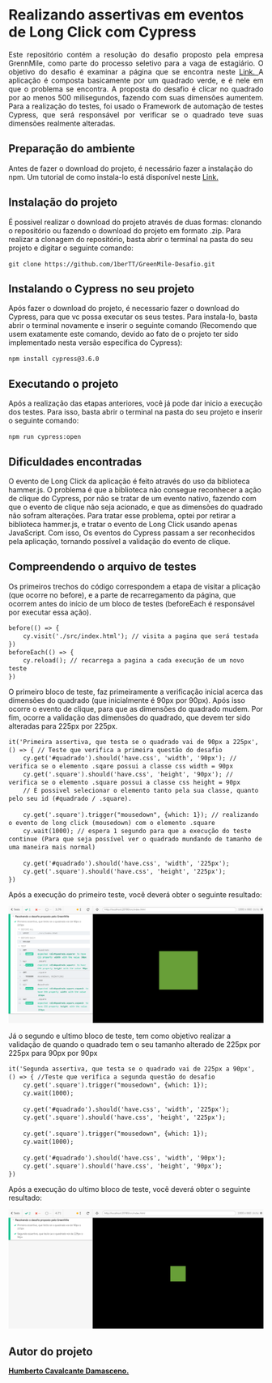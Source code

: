 <h1 align="left"> Realizando assertivas em eventos de Long Click com Cypress </h1>

<p align="justify"> 
  Este repositório contém a resolução do desafio proposto pela empresa GrennMile, como parte do processo seletivo para a vaga de estagiário. O objetivo do desafio é examinar a página que se encontra neste <a href="https://codepen.io/choskim/pen/RLYebL"> Link. </a> A aplicação é composta basicamente por um quadrado verde, e é nele em que o problema se encontra. A proposta do desafio é clicar no quadrado por ao menos 500 milisegundos, fazendo com suas dimensões aumentem. Para a realização do testes, foi usado o Framework de automação de testes Cypress, que será responsável por verificar se o quadrado teve suas dimensões realmente alteradas.
</p>

<h2 align="left"> Preparação do ambiente </h2>

<p>
  Antes de fazer o download do projeto, é necessário fazer a instalação do npm. Um tutorial de como instala-lo está disponível neste <a href="https://www.devmedia.com.br/como-instalar-o-node-js-npm-e-o-react-no-windows/40329"> Link. </a>
</p>

<h2 align="left"> Instalação do projeto </h2>

<p>
  É possivel realizar o download do projeto através de duas formas: clonando o repositório ou fazendo o download do projeto em formato .zip. Para realizar a clonagem do repositório, basta abrir o terminal na pasta do seu projeto e digitar o seguinte comando:
</p>

` git clone https://github.com/1berTT/GreenMile-Desafio.git `

<h2 align="left"> Instalando o Cypress no seu projeto </h2>
<p>
  Após fazer o download do projeto, é necessario fazer o download do Cypress, para que vc possa executar os seus testes. Para instala-lo, basta abrir o terminal novamente e inserir o seguinte comando (Recomendo que usem exatamente este comando, devido ao fato de o projeto ter sido implementado nesta versão específica do Cypress):
</p>

` npm install cypress@3.6.0 `

<h2 align="left"> Executando o projeto </h2>
<p>
  Após a realização das etapas anteriores, você já pode dar inicio a execução dos testes. Para isso, basta abrir o terminal na pasta do seu projeto e inserir o seguinte comando:
</p>

` npm run cypress:open `

<h2 align="left"> Dificuldades encontradas </h2>

<p>
  O evento de Long Click da aplicação é feito através do uso da biblioteca hammer.js. O problema é que a biblioteca não consegue reconhecer a ação de clique do Cypress, por não se tratar de um evento nativo, fazendo com que o evento de clique não seja acionado, e que as dimensões do quadrado não sofram alterações. Para tratar esse problema, optei por retirar a biblioteca hammer.js, e tratar o evento de Long Click usando apenas JavaScript. Com isso, Os eventos do Cypress passam a ser reconhecidos pela aplicação, tornando possível a validação do evento de clique.
</p>

<h2 align="left"> Compreendendo o arquivo de testes </h2>

<p>
  Os primeiros trechos do código correspondem a etapa de visitar a plicação (que ocorre no before), e a parte de recarregamento da página, que ocorrem antes do início de um bloco de testes (beforeEach é responsável por executar essa ação).
</p>

```
before(() => {
    cy.visit('./src/index.html'); // visita a pagina que será testada
})
beforeEach(() => {
    cy.reload(); // recarrega a pagina a cada execução de um novo teste
})
```

<p>
  O primeiro bloco de teste, faz primeiramente a verificação inicial acerca das dimensões do quadrado (que inicialmente é 90px por 90px). Após isso ocorre o evento de clique, para que as dimensões do quadrado mudem. Por fim, ocorre a validação das dimensões do quadrado, que devem ter sido alteradas para 225px por 225px.
</p>

```
it('Primeira assertiva, que testa se o quadrado vai de 90px a 225px', () => { // Teste que verifica a primeira questão do desafio
    cy.get('#quadrado').should('have.css', 'width', '90px'); // verifica se o elemento .sqare possui a classe css width = 90px
    cy.get('.square').should('have.css', 'height', '90px'); // verifica se o elemento .square possui a classe css height = 90px
    // É possivel selecionar o elemento tanto pela sua classe, quanto pelo seu id (#quadrado / .square).

    cy.get('.square').trigger("mousedown", {which: 1}); // realizando o evento de long click (mousedown) com o elemento .square
    cy.wait(1000); // espera 1 segundo para que a execução do teste continue (Para que seja possível ver o quadrado mundando de tamanho de uma maneira mais normal)

    cy.get('#quadrado').should('have.css', 'width', '225px');
    cy.get('.square').should('have.css', 'height', '225px');
})
```

<p>
  Após a execução do primeiro teste, você deverá obter o seguinte resultado:
</p>

![alt text](https://github.com/1berTT/GreenMile-Desafio/blob/master/resultado1.PNG)

<p>
  Já o segundo e ultimo bloco de teste, tem como objetivo realizar a validação de quando o quadrado tem o seu tamanho alterado de 225px por 225px para 90px por 90px
</p>

```
it('Segunda assertiva, que testa se o quadrado vai de 225px a 90px', () => { //Teste que verifica a segunda questão do desafio
    cy.get('.square').trigger("mousedown", {which: 1});
    cy.wait(1000);

    cy.get('#quadrado').should('have.css', 'width', '225px');
    cy.get('.square').should('have.css', 'height', '225px');

    cy.get('.square').trigger("mousedown", {which: 1});
    cy.wait(1000);

    cy.get('#quadrado').should('have.css', 'width', '90px');
    cy.get('.square').should('have.css', 'height', '90px');
})
```

<p>
  Após a execução do ultimo bloco de teste, você deverá obter o seguinte resultado:
</p>

![alt text](https://github.com/1berTT/GreenMile-Desafio/blob/master/resultado.PNG)

<h2 align="left"> Autor do projeto </h2>
<p>
  <b>
    <a href="https://www.github.com/1berTT"> Humberto Cavalcante Damasceno. </a>
  </b>
</p>
